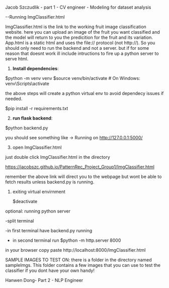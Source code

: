 Jacob Szczudlik - part 1 - CV engineer - Modeling for dataset analysis

--Running ImgClassifier.html

ImgClassifier.html is the link to the working fruit image classification website. here you can upload an image of the fruit you want classified and the model will return to you the predicition for the fruit and its variation. App.html is a static html and uses the file:// protocol (not http://). So you should only need to run the backend and not a server. but if for some reason that doesnt work ill include intructions to fire up a python server to serve html. 


1. **Install dependencies**:

$python -m venv venv
$source venv/bin/activate  # On Windows: venv\Scripts\activate  

the above steps will create a python virtual env to avoid dependecy issues if needed.



$pip install -r requirements.txt


2. **run flask backend**:

$python backend.py

 you should see something like  -> Running on http://127.0.0.1:5000/

3. open ImgClassifier.html
   
just double click ImgClassifier.html in the directory

https://jacobszc.github.io/PatternRec_Project_Group1/ImgClassifier.html

remember the above link will direct you to the webpage but wont be able to fetch results unless backend.py is running.


1. exiting virtual envirnment
   
   $deactivate





optional: running python server

-split terminal

-in first terminal have backend.py running

- in second terminal run $python -m http.server 8000

in your browser copy paste http://localhost:8000/ImgClassifier.html



SAMPLE IMAGES TO TEST ON:
there is a folder in the directory named sampleImgs. This folder contains a few images that you can use to test the classifier if you dont have your own handy! 




Hanwen Dong- Part 2 - NLP Engineer








